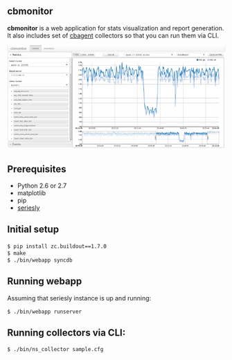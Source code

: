 cbmonitor
---------

**cbmonitor** is a web application for stats visualization and report generation.
It also includes set of [cbagent](https://github.com/couchbaselabs/cbagent) collectors so that you can run them via CLI.

![](docs/charts.png)

Prerequisites
-------------

* Python 2.6 or 2.7
* matplotlib
* pip
* [seriesly](https://github.com/dustin/seriesly)

Initial setup
-------------

    $ pip install zc.buildout==1.7.0
    $ make
    $ ./bin/webapp syncdb

Running webapp
--------------

Assuming that seriesly instance is up and running:

    $ ./bin/webapp runserver

Running collectors via CLI:
---------------------------

    $ ./bin/ns_collector sample.cfg
